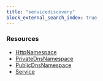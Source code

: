 ```yaml
---
title: "servicediscovery"
block_external_search_index: true
---
```


<!-- WARNING: this file was generated by Pulumi Docs Generator. -->
<!-- Do not edit by hand unless you're certain you know what you are doing! -->

<h3>Resources</h3>
<ul class="api">
    <li><a href="httpnamespace"><span class="symbol resource"></span>HttpNamespace</a></li>
    <li><a href="privatednsnamespace"><span class="symbol resource"></span>PrivateDnsNamespace</a></li>
    <li><a href="publicdnsnamespace"><span class="symbol resource"></span>PublicDnsNamespace</a></li>
    <li><a href="service"><span class="symbol resource"></span>Service</a></li>
</ul>


